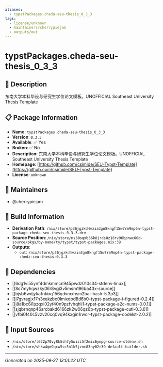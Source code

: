 ```yaml
---
aliases:
  - typstPackages.cheda-seu-thesis_0_3_3
tags:
  - license/unknown
  - maintainers/cherrypiejam
  - outputs/out
---
```


# typstPackages.cheda-seu-thesis_0_3_3

## 📝 Description

东南大学本科毕设与研究生学位论文模板。UNOFFICIAL Southeast University Thesis Template

## 📋 Package Information

- **Name**: `typstPackages.cheda-seu-thesis_0_3_3`
- **Version**: `0.3.3`
- **Available**: ✅ Yes
- **Broken**: ✅ No
- **Description**: 东南大学本科毕设与研究生学位论文模板。UNOFFICIAL Southeast University Thesis Template
- **Homepage**: [https://github.com/csimide/SEU-Typst-Template](https://github.com/csimide/SEU-Typst-Template)
- **License**: `unknown`
## 👥 Maintainers

- @cherrypiejam


## 🔧 Build Information

- **Derivation Path**: `/nix/store/p36jgzkd4vzia3gn8kngf15w7rm9mp6n-typst-package-cheda-seu-thesis-0.3.3.drv`
- **Source Position**: `/nix/store/ns30sqxb36k8jrds8z18rv96bpnwc60d-source/pkgs/by-name/ty/typst/typst-packages.nix:39`
- **Outputs**:
  - `out`:  `/nix/store/p36jgzkd4vzia3gn8kngf15w7rm9mp6n-typst-package-cheda-seu-thesis-0.3.3`

## 🔗 Dependencies

- [[6dg1vi55ynf4dmkmmcn945pwdz010s34-stdenv-linux]]
- [[8c7myhqwzky06r8vgi3v5msm196ba43x-source]]
- [[bjsb6wdjykafnkixq156qdvmxhsm2bai-bash-5.3p3]]
- [[j7gvragjx17n3xqkzbc0lmixdpd8d6b0-typst-package-i-figured-0.2.4]]
- [[j8a1bc6i1pzqxl02yf40n9pzfvhqhli1-typst-package-a2c-nums-0.0.1]]
- [[sjqbrnqnp46srcbakd6166zk2w06qz6p-typst-package-cuti-0.3.0]]
- [[vfbi0f40c5vzv20cq0vq94kxgin1rwcr-typst-package-codelst-2.0.2]]

## 📁 Input Sources

- `/nix/store/l622p70vy8k5sh7y5wizi5f2mic6ynpg-source-stdenv.sh`
- `/nix/store/shkw4qm9qcw5sc5n1k5jznc83ny02r39-default-builder.sh`

---
*Generated on 2025-09-27 13:01:22 UTC*
